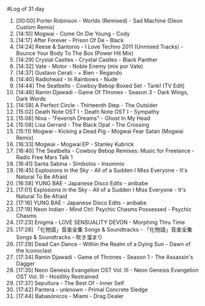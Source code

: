 #Log of 31 day

1. [00:00] Porter Robinson - Worlds (Remixed) - Sad Machine (Deon Custom Remix)
1. [14:10] Mogwai - Come On Die Young - Cody
1. [14:17] After Forever - Prison Of De - Black
1. [14:24] Reese & Santonio - I Love Techno 2011 (Unmixed Tracks) - Bounce Your Body To The Box (Power Hit Mix)
1. [14:29] Crystal Castles - Crystal Castles - Black Panther
1. [14:32] Vate - Motor - Noble Enemy (mix por Vate)
1. [14:37] Gustavo Cerati - + Bien - Regando
1. [14:40] Radiohead - In Rainbows - Nude
1. [14:44] The Seatbelts - Cowboy Bebop Boxed Set - Tank! (TV Edit)
1. [14:46] Ramin Djawadi - Game Of Thrones - Season 3 - Dark Wings, Dark Words
1. [14:58] A Perfect Circle - Thirteenth Step - The Outsider
1. [15:02] Death Note OST I - Death Note OST I - Sympathy
1. [15:06] Niva - "Feverish Dreams" - Ghost In My Head
1. [15:08] Lisa Gerrard - The Black Opal - The Crossing
1. [15:11] Mogwai - Kicking a Dead Pig - Mogwai Fear Satan (Mogwai Remix)
1. [16:33] Mogwai - Mogwai:EP - Stanley Kubrick
1. [16:40] The Seatbelts - Cowboy Bebop Remixes: Music for Freelance - Radio Free Mars Talk 1
1. [16:41] Santa Sabina - Símbolos - Insomnio
1. [16:45] Explosions in the Sky - All of a Sudden I Miss Everyone - It's Natural To Be Afraid
1. [16:58] YUNG BAE - Japanese Disco Edits - anibabe
1. [17:01] Explosions in the Sky - All of a Sudden I Miss Everyone - It's Natural To Be Afraid
1. [17:16] YUNG BAE - Japanese Disco Edits - anibabe
1. [17:19] Neon Indian - Mind Ctrl: Psychic Chasms Possessed - Psychic Chasms
1. [17:23] Enigma - LOVE SENSUALITY DEVON - Morphing Thru Time
1. [17:28] 「化物語」音楽全集 Songs & Soundtracks - 「化物語」音楽全集 Songs & Soundtracks - 吹き溜まり
1. [17:29] Dead Can Dance - Within the Realm of a Dying Sun - Dawn of the Iconoclast
1. [17:34] Ramin Djawadi - Game of Thrones - Season 1 - The Assassin's Dagger
1. [17:35] Neon Genesis Evangelion OST Vol. III - Neon Genesis Evangelion OST Vol. III - Hostility Restrained
1. [17:37] Sepultura - The Best Of - Inner Self
1. [17:42] Pantera - unknown - Primal Concrete Sledge
1. [17:44] Babasónicos - Miami - Drag Dealer
